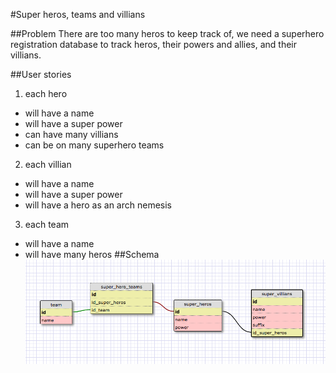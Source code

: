 #Super heros, teams and villians

##Problem
There are too many heros to keep track of, we need a superhero registration
database to track heros, their powers and allies, and their villians.

##User stories
1. each hero
  * will have a name
  * will have a super power
  * can have many villians
  * can be on many superhero teams
2. each villian
  * will have a name
  * will have a super power
  * will have a hero as an arch nemesis
3. each team
  * will have a name
  * will have many heros
##Schema
![superhero schema](/screenshot.png)
